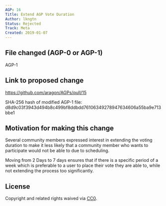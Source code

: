 ```yaml
---
AGP: 16
Title: Extend AGP Vote Duration
Author: lkngtn
Status: Rejected
Track: Meta
Created: 2019-01-07
---
```


## File changed (AGP-0 or AGP-1)

AGP-1

## Link to proposed change

https://github.com/aragon/AGPs/pull/15

SHA-256 hash of modified AGP-1 file: d8d9c03f3943d494b8c499bf8ddbdd76106349278947634606a55ba9e713bbe1

## Motivation for making this change

Several community members expressed interest in extending the voting duration to make it less likely that a community member who wants to participate would not be able to due to scheduling.

Moving from 2 Days to 7 days ensures that if there is a specific period of a week which is preferable to a user to place their vote they are able to, while not extending the process too significantly.

## License
Copyright and related rights waived via [CC0](https://creativecommons.org/publicdomain/zero/1.0/).
